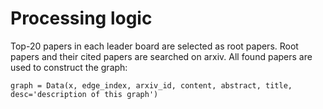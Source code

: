 # Processing logic

Top-20 papers in each leader board are selected as root papers. Root papers and their cited papers are searched on arxiv. All found papers are used to construct the graph:

```
graph = Data(x, edge_index, arxiv_id, content, abstract, title, desc='description of this graph')
```
